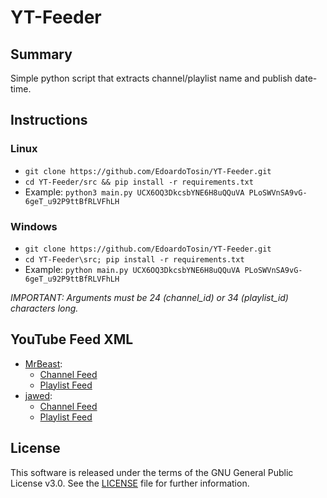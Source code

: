 # YT-Feeder

## Summary

Simple python script that extracts channel/playlist name and publish date-time.

## Instructions

### Linux
- `git clone https://github.com/EdoardoTosin/YT-Feeder.git`
- `cd YT-Feeder/src && pip install -r requirements.txt`
- Example: `python3 main.py UCX6OQ3DkcsbYNE6H8uQQuVA PLoSWVnSA9vG-6geT_u92P9ttBfRLVFhLH`

### Windows
- `git clone https://github.com/EdoardoTosin/YT-Feeder.git`
- `cd YT-Feeder\src; pip install -r requirements.txt`
- Example: `python main.py UCX6OQ3DkcsbYNE6H8uQQuVA PLoSWVnSA9vG-6geT_u92P9ttBfRLVFhLH`

_IMPORTANT: Arguments must be 24 (channel\_id) or 34 (playlist\_id) characters long._

## YouTube Feed XML
- [MrBeast](https://www.youtube.com/channel/UCX6OQ3DkcsbYNE6H8uQQuVA):
    - [Channel Feed](https://www.youtube.com/feeds/videos.xml?channel_id=UCX6OQ3DkcsbYNE6H8uQQuVA)
    - [Playlist Feed](https://www.youtube.com/feeds/videos.xml?playlist_id=PLoSWVnSA9vG-6geT_u92P9ttBfRLVFhLH)
- [jawed](https://www.youtube.com/channel/UC4QobU6STFB0P71PMvOGN5A):
    - [Channel Feed](https://www.youtube.com/feeds/videos.xml?channel_id=UC4QobU6STFB0P71PMvOGN5A)
    - [Playlist Feed](https://www.youtube.com/feeds/videos.xml?playlist_id=PLuhl9TnQPDCnWIhy_KSbtFwXVQnNvgfSh)

## License
This software is released under the terms of the GNU General Public License v3.0. See the [LICENSE](https://github.com/EdoardoTosin/YT-Feeder/tree/main/LICENSE) file for further information.

